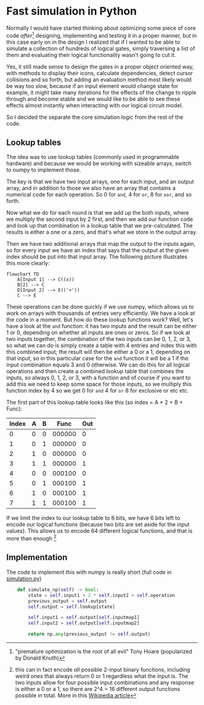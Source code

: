 # Fast simulation in Python

Normally I would have started thinking about optimizing some piece of core code *after*[^1] designing,
implementing and testing it in a proper manner, but in this case early on in the design 
I realized that if I wanted to be able to simulate a collection of hundreds of logical gates,
simply traversing a list of them and evaluating their logical functionality wasn't going to cut it.

Yes, it still made sense to design the gates in a proper object oriented way,
with methods to display their icons, calculate dependencies, detect cursor collisions and so forth,
but adding an evaluation method most likely would be way too slow, because if an input element would
change state for example, it might take many iterations for the effects of the change to ripple through
and become stable and we would like to be able to see these effects almost instantly when interacting
with our logical circuit model.

So I decided the separate the core simulation logic from the rest of the code.

## Lookup tables

The idea was to use lookup tables (commonly used in programmable hardware) and because we would be working
with sizeable arrays, switch to numpy to implement those.

The key is that we have two input arrays, one for each input, and an output array, and in addition to those
we also have an array that contains a numerical code for each operation. So 0 for `and`, 4 for `or`, 8 for `xor`,
and so forth.

Now what we do for each round is that we add up the both inputs, where we multiply the second input by 2 first,
and then we add our function code and look up that combination in a lookup table that we pre-calculated.
The results is either a one or a zero, and that's what we store in the output array.

Then we have two additional arrays that map the output to the inputs again, so for every input we have an index
that says that the output at the given index should be put into that input array.
The following picture illustrates this more clearly:

```mermaid
flowchart TD
    A[Input 1] --> C((x))
    B[2] --> C
    D[Input 2] --> E(('+'))
    C --> E
```

These operations can be done quickly if we use numpy, which allows us to work on arrays with thousands of entries very efficiently.
We have a look at the code in a moment. But how do these lookup functions work? Well, let's have a look at the `and` function: 
it has two inputs and the result can be either 1 or 0, depending on whether all inputs are ones or zeros.
So if we look at two inputs together, the combination of the two inputs can be 0, 1, 2, or 3, so what we can do is simply create
a table with 4 entries and index this with this combined input; the result will then be either a 0 or a 1, depending on that input,
so in this particular case for the `and` function it will be a 1 if the input combination equals 3 and 0 otherwise.
We can do this for all logical operations and then create a combined lookup table that combines the inputs, so always 0, 1, 2, or 3,
with a function and of course if you want to add this we need to keep some space for those inputs,
so we multiply this function index by 4 so we get 0 for `and` 4 for `or` 8 for exclusive or etc etc.

The first part of this lookup table looks like this (so index = A * 2 + B + Func):

Index|A|B| Func |Out|
-----|-|-|------|-|
0|0|0|000000|0|
1|0|1|000000|0|
2|1|0|000000|0|
3|1|1|000000|1|
4|0|0|000100|0|
5|0|1|000100|1|
6|1|0|000100|1|
7|1|1|000100|1|


If we limit the index to our lookup table to 8 bits, we have 6 bits left to encode our logical functions
(because two bits are set aside for the input values). This allows us to encode 64 different logical functions,
and that is more than enough [^2]

## Implementation

The code to implement this with numpy is really short (full code in [simulation.py](/simulator/simulation.py))

```python
    def simulate_np(self) -> bool:
        state = self.input1 + 2 * self.input2 + self.operation
        previous_output = self.output
        self.output = self.lookup[state]

        self.input1 = self.output[self.inputmap1]
        self.input2 = self.output[self.inputmap2]

        return np.any(previous_output != self.output)
```

[^1]: "premature optimization is the root of all evil" Tony Hoare (popularized by Donald Knuth)

[^2]: this can in fact encode *all* possible 2-input binary functions, including weird ones that always return 0 or 1 regardless what the input is.
The two inputs allow for four possible input combinations and any response is either a 0 or a 1, so there are 2^4 = 16 different output functions possible in total.
More in this [Wikipedia article](https://en.wikipedia.org/wiki/Truth_table#Sentential_operator_truth_tables)

